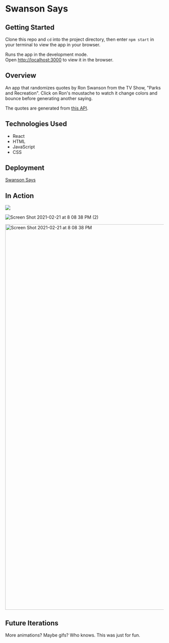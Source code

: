 # Swanson Says

## Getting Started 

Clone this repo and `cd` into the project directory, then enter `npm start` in your terminal to view the app in your browser.

Runs the app in the development mode.\
Open [http://localhost:3000](http://localhost:3000) to view it in the browser.

## Overview 

An app that randomizes quotes by Ron Swanson from the TV Show, "Parks and Recreation". 
Click on Ron's moustache to watch it change colors and bounce before generating another saying.

The quotes are generated from [this API](https://github.com/jamesseanwright/ron-swanson-quotes).

## Technologies Used

* React
* HTML
* JavaScript
* CSS

## Deployment

[Swanson Says](https://swanson-says.herokuapp.com/)

## In Action

![](https://media.giphy.com/media/4h50BEiQG7sAspKxoW/giphy.gif)

![Screen Shot 2021-02-21 at 8 08 38 PM (2)](https://user-images.githubusercontent.com/67291333/109105650-9ab6de80-76eb-11eb-8406-11f0c5f339de.png)

<img width="1227" alt="Screen Shot 2021-02-21 at 8 08 38 PM" src="https://user-images.githubusercontent.com/67291333/109105735-be7a2480-76eb-11eb-8c16-e7bbc21c14de.png">

## Future Iterations

More animations? Maybe gifs? Who knows. This was just for fun.
